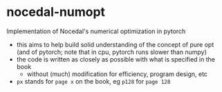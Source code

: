 # nocedal-numopt
Implementation of Nocedal's numerical optimization in pytorch

* this aims to help build solid understanding of the concept of pure opt
  (and of pytorch; note that in cpu, pytorch runs slower than numpy)
* the code is written as closely as possible with what is specified in the book
  * without (much) modification for efficiency, program design, etc
* `px` stands for `page x` on the book, eg `p128` for `page 128`
